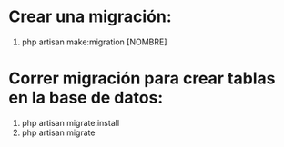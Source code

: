 # Crear una migración:

1. php artisan make:migration [NOMBRE]

# Correr migración para crear tablas en la base de datos:

1. php artisan migrate:install
2. php artisan migrate
